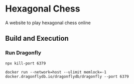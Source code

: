 # Hexagonal Chess
A website to play hexagonal chess online

## Build and Execution

### Run Dragonfly

`npx kill-port 6379`

`docker run --network=host --ulimit memlock=-1 docker.dragonflydb.io/dragonflydb/dragonfly --port 6379`